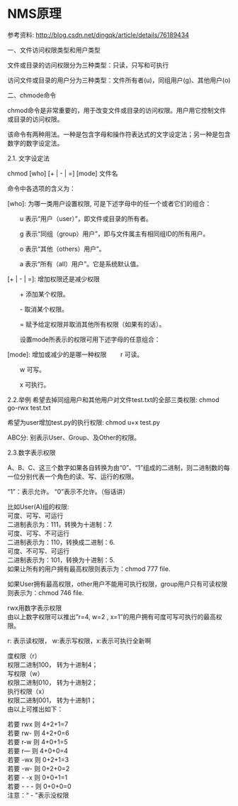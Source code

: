 # NMS原理

参考资料: http://blog.csdn.net/dingqk/article/details/76189434

一、文件访问权限类型和用户类型

文件或目录的访问权限分为三种类型：只读，只写和可执行

访问文件或目录的用户分为三种类型：文件所有者(u)，同组用户(g)、其他用户(o)

二、chmode命令

chmod命令是非常重要的，用于改变文件或目录的访问权限。用户用它控制文件或目录的访问权限。

该命令有两种用法。一种是包含字母和操作符表达式的文字设定法；另一种是包含数字的数字设定法。

2.1. 文字设定法

chmod \[who\] \[+ | - | =\] \[mode\] 文件名

命令中各选项的含义为：

\[who\]: 为哪一类用户设置权限, 可是下述字母中的任一个或者它们的组合：

　　u 表示“用户（user）”，即文件或目录的所有者。

　　g 表示“同组（group）用户”，即与文件属主有相同组ID的所有用户。

　　o 表示“其他（others）用户”。

　　a 表示“所有（all）用户”。它是系统默认值。


\[+ | - | =\]: 增加权限还是减少权限

　　+ 添加某个权限。

　　- 取消某个权限。

　　= 赋予给定权限并取消其他所有权限（如果有的话）。

　　设置mode所表示的权限可用下述字母的任意组合：

\[mode\]: 增加或减少的是哪一种权限
　　r 可读。

　　w 可写。

　　x 可执行。

2.2.举例
希望去掉同组用户和其他用户对文件test.txt的全部三类权限:
chmod go-rwx test.txt

希望为user增加test.py的执行权限:
chmod u+x test.py

ABC分: 别表示User、Group、及Other的权限。

2.3.数字表示权限

A、B、C、这三个数字如果各自转换为由“0”、“1”组成的二进制，则二进制数的每一位分别代表一个角色的读、写、运行的权限。

“1”：表示允许。 “0”表示不允许。（俗话讲）

比如User\(A\)组的权限:  
可度、可写、可运行   
二进制表示为：111，转换为十进制：7.  
可度、可写、不可运行   
二进制表示为：110，转换成二进制：6.  
可度、不可写、可运行   
二进制表示为：101，转换为十进制：5.  
如果让所有的用户拥有最高权限则表示为：chmod 777 file.

如果User拥有最高权限，other用户不能用可执行权限，group用户只有可读权限则表示为：chmod 746 file.

rwx用数字表示权限  
由以上数字权限可以推出”r=4, w=2 , x=1”的用户拥有可度可写可执行的最高权限。

r: 表示读权限， w:表示写权限，x:表示可执行全新啊

度权限（r）   
权限二进制100， 转为十进制4；  
写权限（w）   
权限二进制010， 转为十进制2；  
执行权限（x）   
权限二进制001， 转为十进制1；  
由以上可推出如下：

若要 rwx 则 4+2+1=7   
若要 rw- 则 4+2+0=6   
若要 r-w 则 4+0+1=5   
若要 r— 则 4+0+0=4   
若要 -wx 则 0+2+1=3   
若要 -w- 则 0+2+0=2   
若要 - -x 则 0+0+1=1   
若要 - - - 则 0+0+0=0   
注意：“ - ”表示没权限

